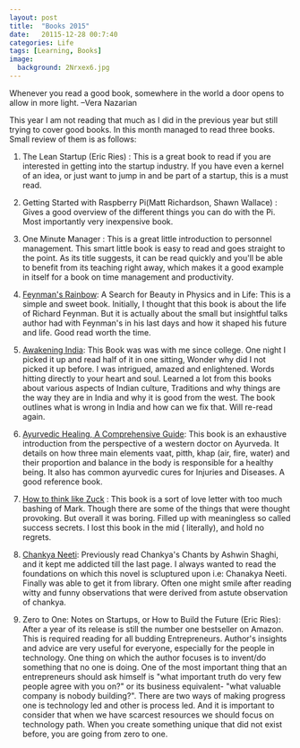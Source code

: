 ```yaml
---
layout: post
title:  "Books 2015"
date:   20115-12-28 00:7:40
categories: Life
tags: [Learning, Books]
image:
  background: 2Nrxex6.jpg
---
```


Whenever you read a good book, somewhere in the world a door opens to allow in more light.
–Vera Nazarian

This year I am not reading that much as I did in the previous year but still trying to cover good books. In this month managed to read three books. Small review of them is as follows:

1. The Lean Startup (Eric Ries) : This is a great book to read if you are interested in getting into the startup industry. If you have even a kernel of an idea, or just want to jump in and be part of a startup, this is a must read.

2. Getting Started with Raspberry Pi(Matt Richardson, Shawn Wallace) : Gives a good overview of the different things you can do with the Pi. Most importantly very inexpensive book.

3. One Minute Manager : This is a great little introduction to personnel management. This smart little book is easy to read and goes straight to the point. As its title suggests, it can be read quickly and you'll be able to benefit from its teaching right away, which makes it a good example in itself for a book on time management and productivity.

4. <a href="http://www.amazon.in/Feynmans-Rainbow-Search-Physics-Vintage/dp/0307946495">Feynman's Rainbow</a>: A Search for Beauty in Physics and in Life: This is a simple and sweet book. Initially, I thought that this book is about the life of Richard Feynman. But it is actually about the small but insightful talks author had with Feynman's in his last days and how it shaped his future and life. Good read worth the time.

5. <a href="http://www.amazon.in/Awakening-India-Swami-Vivekananda-Anurag/dp/9382894071">Awakening India</a>: This Book was was with me since college. One night I picked it up and read half of it in one sitting, Wonder why did I not picked it up before. I was intrigued, amazed and enlightened. Words hitting directly to your heart and soul. Learned a lot from this books about various aspects of Indian culture, Traditions and why things are the way they are in India and why it is good from the west. The book outlines what is wrong in India and how can we fix that. Will re-read again.

6. <a href="http://www.amazon.in/gp/product/B003TO5EF0/ref=dp-kindle-redirect?ie=UTF8&btkr=1"> Ayurvedic Healing, A Comprehensive Guide</a>: This book is an exhaustive introduction from the perspective of a western doctor on Ayurveda. It details on how three main elements vaat, pitth, khap (air, fire, water) and their proportion and balance in the body is responsible for a healthy being. It also has common ayurvedic cures for Injuries and Diseases. A good reference book.

7. <a href="http://www.amazon.in/Think-Like-Zuck-Improbably-Zuckerberg/dp/007180949X">How to think like Zuck</a> :  This book is a sort of love letter with too much bashing of Mark. Though there are some of the things that were thought provoking. But overall it was boring. Filled up with meaningless so called success secrets. I lost this book in the mid ( literally), and hold no regrets.

8. <a href="http://www.amazon.in/Chanakya-Neeti-B-K-Chaturvedi/dp/8128400487"> Chankya Neeti</a>:  Previously  read Chankya's Chants by Ashwin Shaghi, and it kept me addicted till the last page. I always wanted to read the foundations on which this novel is scluptured upon i.e: Chanakya Neeti. Finally was able to get it from library. Often one might smile after reading witty and funny observations that were derived from astute observation of chankya.

9. Zero to One: Notes on Startups, or How to Build the Future (Eric Ries): After a year of its release is still the number one bestseller on Amazon. This is required reading for all budding Entrepreneurs. Author's insights and advice are very useful for everyone, especially for the people in technology. One thing on which the author focuses is to invent/do something that no one is doing. One of the most important thing that an entrepreneurs should ask himself is "what important truth do very few people agree with you on?" or its business equivalent- "what valuable company is nobody building?". There are two ways of making progress one is technology led and other is process led. And it is important to consider that when we have scarcest resources we should focus on technology path. When you create something unique that did not exist before, you are going from zero to one.

